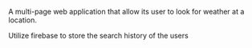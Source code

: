 A multi-page web application that allow its user to look for weather at a location. 

Utilize firebase to store the search history of the users